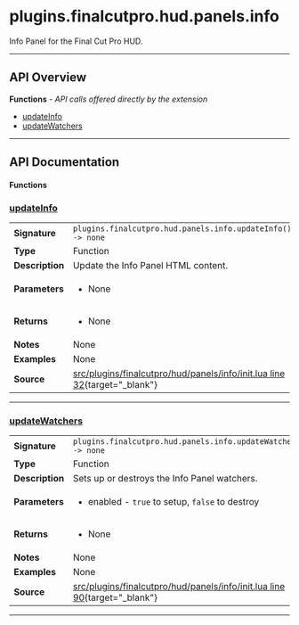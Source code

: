 # plugins.finalcutpro.hud.panels.info

Info Panel for the Final Cut Pro HUD.

---

## API Overview
**Functions** - _API calls offered directly by the extension_
 * [updateInfo](#updateinfo)
 * [updateWatchers](#updatewatchers)


---

## API Documentation

#### Functions


### [updateInfo](#updateinfo)

|                                             |                                                                                     |
| --------------------------------------------|-------------------------------------------------------------------------------------|
| **Signature**                               | `plugins.finalcutpro.hud.panels.info.updateInfo() -> none`                                                                    |
| **Type**                                    | Function                                                                     |
| **Description**                             | Update the Info Panel HTML content.                                                                     |
| **Parameters**                              | <ul><li>None</li></ul> |
| **Returns**                                 | <ul><li>None</li></ul>          |
| **Notes**                                   | None |
| **Examples**                                | None |
| **Source**                                  | [src/plugins/finalcutpro/hud/panels/info/init.lua line 32](https://github.com/CommandPost/CommandPost/blob/develop/src/plugins/finalcutpro/hud/panels/info/init.lua#L32){target="_blank"} |

---


### [updateWatchers](#updatewatchers)

|                                             |                                                                                     |
| --------------------------------------------|-------------------------------------------------------------------------------------|
| **Signature**                               | `plugins.finalcutpro.hud.panels.info.updateWatchers(enabled) -> none`                                                                    |
| **Type**                                    | Function                                                                     |
| **Description**                             | Sets up or destroys the Info Panel watchers.                                                                     |
| **Parameters**                              | <ul><li>enabled - `true` to setup, `false` to destroy</li></ul> |
| **Returns**                                 | <ul><li>None</li></ul>          |
| **Notes**                                   | None |
| **Examples**                                | None |
| **Source**                                  | [src/plugins/finalcutpro/hud/panels/info/init.lua line 90](https://github.com/CommandPost/CommandPost/blob/develop/src/plugins/finalcutpro/hud/panels/info/init.lua#L90){target="_blank"} |

---

